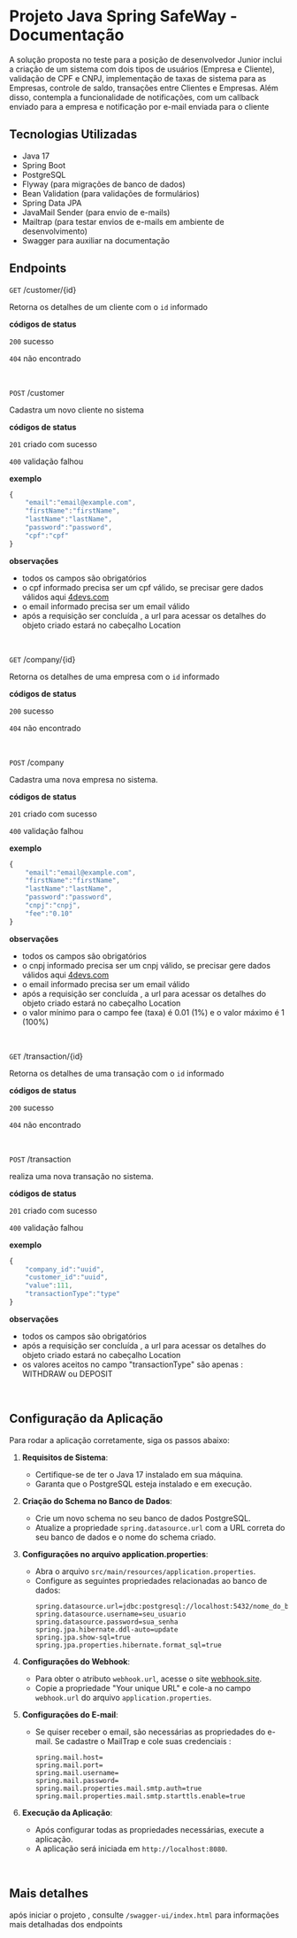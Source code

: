# Projeto Java Spring SafeWay - Documentação

A solução proposta no teste para a posição de desenvolvedor Junior inclui a criação de um sistema com dois tipos de usuários (Empresa e Cliente), validação de CPF e CNPJ, implementação de taxas de sistema para as Empresas, controle de saldo, transações entre Clientes e Empresas. Além disso, contempla a funcionalidade de notificações, com um callback enviado para a empresa e notificação por e-mail enviada para o cliente

## Tecnologias Utilizadas

- Java 17
- Spring Boot
- PostgreSQL
- Flyway (para migrações de banco de dados)
- Bean Validation (para validações de formulários)
- Spring Data JPA
- JavaMail Sender (para envio de e-mails)
- Mailtrap (para testar envios de e-mails em ambiente de desenvolvimento)
- Swagger para auxiliar na documentação


## Endpoints

`GET` /customer/{id}

Retorna os detalhes de um cliente com o `id` informado

**códigos de status**

`200` sucesso

`404` não encontrado

<br/>

`POST` /customer

Cadastra um novo cliente no sistema

**códigos de status**

`201` criado com sucesso

`400` validação falhou

**exemplo**
```js
{
	"email":"email@example.com",
	"firstName":"firstName",
	"lastName":"lastName",
	"password":"password",
	"cpf":"cpf" 
}
```
**observações**

- todos os campos são obrigatórios
- o cpf informado precisa ser um cpf válido, se precisar gere dados válidos aqui [4devs.com](https://www.4devs.com.br)
- o email informado precisa ser um email válido
- após a requisição ser concluída , a url para acessar os detalhes do objeto criado estará no cabeçalho Location 
  
<br/>

`GET` /company/{id}

Retorna os detalhes de uma empresa com o `id` informado

**códigos de status**

`200` sucesso

`404` não encontrado

<br/>

`POST` /company

Cadastra uma nova empresa no sistema.

**códigos de status**

`201` criado com sucesso

`400` validação falhou

**exemplo**
```js
{
	"email":"email@example.com",
	"firstName":"firstName",
	"lastName":"lastName",
	"password":"password",
	"cnpj":"cnpj",
	"fee":"0.10"
}
```
**observações**

- todos os campos são obrigatórios
- o cnpj informado precisa ser um cnpj válido, se precisar gere dados válidos aqui [4devs.com](https://www.4devs.com.br)
- o email informado precisa ser um email válido
- após a requisição ser concluída , a url para acessar os detalhes do objeto criado estará no cabeçalho Location
- o valor mínimo para o campo fee (taxa) é 0.01 (1%) e o valor máximo é 1 (100%)  
  
<br/>

`GET` /transaction/{id}

Retorna os detalhes de uma transação com o `id` informado

**códigos de status**

`200` sucesso

`404` não encontrado

<br/>

`POST` /transaction

realiza uma nova transação no sistema.

**códigos de status**

`201` criado com sucesso

`400` validação falhou

**exemplo**
```js
{
	"company_id":"uuid",
	"customer_id":"uuid",
	"value":111,
	"transactionType":"type"
}
```
**observações**

- todos os campos são obrigatórios
- após a requisição ser concluída , a url para acessar os detalhes do objeto criado estará no cabeçalho Location
- os valores aceitos no campo "transactionType" são apenas : WITHDRAW ou DEPOSIT

  
<br/>


## Configuração da Aplicação

Para rodar a aplicação corretamente, siga os passos abaixo:

1. **Requisitos de Sistema**:
   - Certifique-se de ter o Java 17 instalado em sua máquina.
   - Garanta que o PostgreSQL esteja instalado e em execução.
     
2. **Criação do Schema no Banco de Dados**:
   - Crie um novo schema no seu banco de dados PostgreSQL.
   - Atualize a propriedade `spring.datasource.url` com a URL correta do seu banco de dados e o nome do schema criado.
     
3. **Configurações no arquivo application.properties**:
   - Abra o arquivo `src/main/resources/application.properties`.
   - Configure as seguintes propriedades relacionadas ao banco de dados:
     ```
     spring.datasource.url=jdbc:postgresql://localhost:5432/nome_do_banco
     spring.datasource.username=seu_usuario
     spring.datasource.password=sua_senha
     spring.jpa.hibernate.ddl-auto=update
     spring.jpa.show-sql=true
     spring.jpa.properties.hibernate.format_sql=true
     ```

4. **Configurações do Webhook**:
   - Para obter o atributo `webhook.url`, acesse o site [webhook.site](https://webhook.site/).
   - Copie a propriedade "Your unique URL" e cole-a no campo `webhook.url` do arquivo `application.properties`.

5. **Configurações do E-mail**:
   - Se quiser receber o email, são necessárias as propriedades do e-mail. Se cadastre o MailTrap e cole suas credenciais :
      ```
     spring.mail.host=
     spring.mail.port=
     spring.mail.username=
     spring.mail.password=
     spring.mail.properties.mail.smtp.auth=true
     spring.mail.properties.mail.smtp.starttls.enable=true
     ```

6. **Execução da Aplicação**:
   - Após configurar todas as propriedades necessárias, execute a aplicação.
   - A aplicação será iniciada em `http://localhost:8080`.

<br/>

## Mais detalhes

após iniciar o projeto , consulte `/swagger-ui/index.html` para informações mais detalhadas dos endpoints

<br/>
